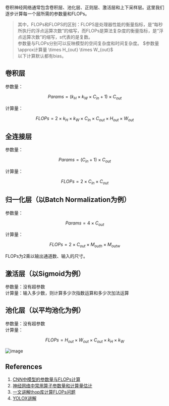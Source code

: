 卷积神经网络通常包含卷积层、池化层、正则层、激活层和上下采样层。这里我们逐步计算每一个层所需的参数量和FLOPs。  
> 其中，FLOPs和FLOPS的区别：FLOPS是处理器性能的衡量指标，是“每秒所执行的浮点运算次数”的缩写，而FLOPs是算法复杂度的衡量指标，是“浮点运算次数”的缩写，s代表的是复数。  
参数量与FLOPs分别可以反映模型的空间复杂度和时间复杂度。
> $参数量\approx计算量 \times H_{out} \times W_{out}$  
以下计算默认都有bias。
## 卷积层
参数量：
```math
Params = (k_H \times k_W \times C_{in}+1) \times C_{out}
```
计算量：
```math
FLOPs = 2 \times k_H \times k_W \times C_{in} \times C_{out} \times H_{out} \times W_{out}
```
## 全连接层
参数量：
```math
Params = (C_{in} + 1) \times C_{out}
```
计算量：
```math
FLOPs = 2 \times C_{in} \times C_{out}
```

## 归一化层（以Batch Normalization为例）
参数量：
```math
Params = 4 \times C_{out}
```
计算量：
```math
FLOPs = 2 \times C_{out} \times M_{outh} \times M_{outw}
```
FLOPs为2乘以输出通道数、输入的尺寸。

## 激活层（以Sigmoid为例）
参数量：没有超参数  
计算量：输入多少数，则计算多少次指数运算和多少次加法运算

## 池化层（以平均池化为例）
参数量：没有超参数  
计算量：
```math
FLOPs = H_{out} \times W_{out} \times C_{out} \times k_H \times k_W
```

![image](https://github.com/iamstarlee/Ubuntu-Tricks/assets/44799727/9399914e-b71a-4051-a9e5-69be48cc1bb1)

## References
1. [CNN中模型的参数量与FLOPs计算](https://paddlepedia.readthedocs.io/en/latest/tutorials/CNN/ParamsCounter.html)
2. [神经网络中常用算子参数量和计算量估计](https://qiyueliuhuo.github.io/posts/%E7%A5%9E%E7%BB%8F%E7%BD%91%E7%BB%9C%E4%B8%AD%E5%B8%B8%E7%94%A8%E7%AE%97%E5%AD%90%E5%8F%82%E6%95%B0%E9%87%8F%E5%92%8C%E8%AE%A1%E7%AE%97%E9%87%8F%E4%BC%B0%E8%AE%A1/)
3. [一文讲解thop库计算FLOPs问题](https://blog.csdn.net/shuaijieer/article/details/129123379)
4. [YOLOX讲解](https://blog.csdn.net/weixin_43981952/article/details/122543820)
